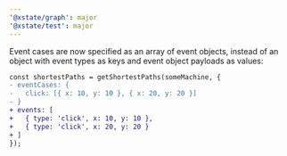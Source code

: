 ```yaml
---
'@xstate/graph': major
'@xstate/test': major
---
```


Event cases are now specified as an array of event objects, instead of an object with event types as keys and event object payloads as values:

```diff
const shortestPaths = getShortestPaths(someMachine, {
- eventCases: {
-   click: [{ x: 10, y: 10 }, { x: 20, y: 20 }]
- }
+ events: [
+   { type: 'click', x: 10, y: 10 },
+   { type: 'click', x: 20, y: 20 }
+ ]
});
```
